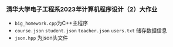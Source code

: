 ### 清华大学电子工程系2023年计算机程序设计（2）大作业
- `big_homework.cpp`为C++主程序
- `course.json` `student.json` `teacher.json` `users.txt` 储存数据信息
- `json.hpp` 为json头文件

